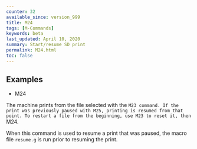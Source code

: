 ```yaml
---
counter: 32
available_since: version_999
title: M24
tags: [M-Commands] 
keywords: beta 
last_updated: April 10, 2020 
summary: Start/resume SD print 
permalink: M24.html
toc: false 
---
```



## Examples

* M24

The machine prints from the file selected with the ` M23 command. If the print was previously paused with M25, printing is resumed from that point. To restart a file from the beginning, use M23 to reset it, then  ` M24.

When this command is used to resume a print that was paused, the macro file `resume.g` is run prior to resuming the print.

